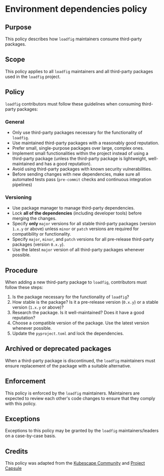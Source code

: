<!--
SPDX-FileCopyrightText: © 2025 open-nudge <https://github.com/open-nudge>
SPDX-FileContributor: szymonmaszke <github@maszke.co>

SPDX-License-Identifier: Apache-2.0
-->

# Environment dependencies policy

## Purpose

This policy describes how `loadfig` maintainers
consume third-party packages.

## Scope

This policy applies to all `loadfig` maintainers
and all third-party packages used in the `loadfig`
project.

## Policy

`loadfig` contributors must follow these guidelines
when consuming third-party packages:

### General

- Only use third-party packages necessary for the functionality of
    `loadfig`.
- Use maintained third-party packages with a reasonably good reputation.
- Prefer small, single-purpose packages over large, complex ones.
- Implement small functionalities within the project instead of
    using a third-party package (unless the third-party package is lightweight,
    well-maintained and has a good reputation).
- Avoid using third-party packages with known security vulnerabilities.
- Before sending changes with new dependencies, make sure all automated
    tests pass (`pre-commit` checks and continuous integration pipelines)

### Versioning

- Use package manager to manage third-party dependencies.
- Lock __all of the dependencies__ (including developer tools) before
    merging the changes.
- Specify __only__ `major` versions for all stable third-party packages
    (version `1.x.y` or above) unless `minor` or `patch` versions
    are required for compatibility or functionality.
- Specify `major`, `minor`, and `patch` versions for all pre-release
    third-party packages (version `0.x.y`).
- Use the latest `major` version of all third-party packages whenever possible.

## Procedure

When adding a new third-party package to `loadfig`,
contributors must follow these steps:

1. Is the package necessary for the functionality
    of `loadfig`?
1. How stable is the package? Is it a pre-release version (`0.x.y`) or a stable
    version (`1.x.y` or above)?
1. Research the package. Is it well-maintained? Does it have a good reputation?
1. Choose a compatible version of the package.
    Use the latest version whenever possible.
1. Update the `pyproject.toml` and lock the dependencies.

## Archived or deprecated packages

When a third-party package is discontinued, the `loadfig`
maintainers must ensure replacement of the package with a suitable alternative.

## Enforcement

This policy is enforced by the `loadfig` maintainers.
Maintainers are expected to review each other's code changes to ensure
that they comply with this policy.

## Exceptions

Exceptions to this policy may be granted by the `loadfig`
maintainers/leaders on a case-by-case basis.

## Credits

This policy was adapted from the
[Kubescape Community](https://github.com/kubescape/kubescape/blob/master/docs/environment-dependencies-policy.md)
and
[Project Capsule](https://github.com/projectcapsule/capsule/blob/main/DEPENDENCY.md)
